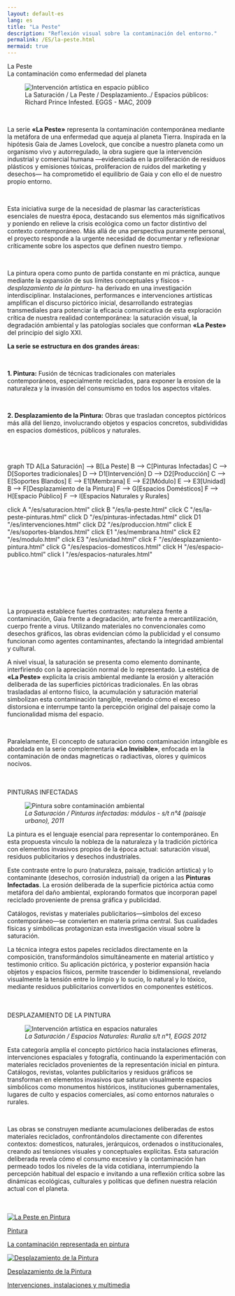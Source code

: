 ```yaml
---
layout: default-es  
lang: es  
title: "La Peste"  
description: "Reflexión visual sobre la contaminación del entorno."  
permalink: /ES/la-peste.html  
mermaid: true  
---
```


<div class="titulo">La Peste</div>
<div class="subtitulo">La contaminación como enfermedad del planeta</div>

<figure class="imagen-con-caption">
  <img src="/assets/img/la-peste---intro01.jpg" alt="Intervención artística en espacio público" loading="lazy">
  <figcaption>La Saturación / La Peste / Desplazamiento../ Espacios públicos: Richard Prince Infested. EGGS - MAC, 2009</figcaption>
</figure>
<br>
<div class="parrafo">
<p> La serie <strong>«La Peste»</strong> representa la contaminación contemporánea mediante la metáfora de una enfermedad que aqueja al planeta Tierra. Inspirada en la hipótesis Gaia de James Lovelock, que concibe a nuestro planeta como un organismo vivo y autorregulado, la obra sugiere que la intervención industrial y comercial humana —evidenciada en la proliferación de residuos plásticos y emisiones tóxicas, proliferacion de ruidos del marketing y desechos— ha comprometido el equilibrio de Gaia y con ello el de nuestro propio entorno.</p>
 <br> <p> 
    Esta iniciativa surge de la necesidad de plasmar las características esenciales de nuestra época, destacando sus elementos más significativos y poniendo en relieve la crisis ecológica como un factor distintivo del contexto contemporáneo. Más allá de una perspectiva puramente personal, el proyecto responde a la urgente necesidad de documentar y reflexionar críticamente sobre los aspectos que definen nuestro tiempo. </p>
<br> <p> 
  La pintura opera como punto de partida constante en mi práctica, aunque mediante la expansión de sus límites conceptuales y físicos -<em>desplazamiento de la pintura</em>- ha derivado en una investigación interdisciplinar. Instalaciones, performances e intervenciones artísticas amplifican el discurso pictórico inicial, desarrollando estrategias transmediales para potenciar la eficacia comunicativa de esta exploración crítica de nuestra realidad contemporánea: la saturación visual, la degradación ambiental y las patologías sociales que conforman <strong>«La Peste»</strong> del principio del siglo XXI. </p>
</div>

<div class="parrafo">
  <p><strong>La serie se estructura en dos grandes áreas:</strong></p>
  <br>
  <p><strong>1. Pintura:</strong> Fusión de técnicas tradicionales con materiales contemporáneos, especialmente reciclados, para exponer la erosion de la naturaleza y la invasión del consumismo en todos los aspectos vitales.</p><br>

  <p><strong>2. Desplazamiento de la Pintura:</strong> Obras que trasladan conceptos pictóricos más allá del lienzo, involucrando objetos y espacios concretos, subdivididas en espacios domésticos, públicos y naturales.</p>
</div>
<br><br><br>

<div class="mermaid">
graph TD
  A[La Saturación] --> B[La Peste]
  B --> C[Pinturas Infectadas]
  C --> D[Soportes tradicionales]
  D --> D1[Intervención]
  D --> D2[Producción]
  C --> E[Soportes Blandos]
  E --> E1[Membrana]
  E --> E2[Módulo]
  E --> E3[Unidad]
  B --> F[Desplazamiento de la Pintura]
  F --> G[Espacios Domésticos]
  F --> H[Espacio Público]
  F --> I[Espacios Naturales y Rurales]

  click A "/es/saturacion.html"
  click B "/es/la-peste.html"
  click C "/es/la-peste-pinturas.html"
  click D "/es/pinturas-infectadas.html"
  click D1 "/es/intervenciones.html"
  click D2 "/es/produccion.html"
  click E "/es/soportes-blandos.html"
  click E1 "/es/membrana.html"
  click E2 "/es/modulo.html"
  click E3 "/es/unidad.html"
  click F "/es/desplazamiento-pintura.html"
  click G "/es/espacios-domesticos.html"
  click H "/es/espacio-publico.html"
  click I "/es/espacios-naturales.html"
</div>
<br><br><br><br><br>

<div class="parrafo">
  <p>
    La propuesta establece fuertes contrastes: naturaleza frente a contaminación, Gaia frente a degradación, arte frente a mercantilización, cuerpo frente a virus. Utilizando materiales no convencionales como desechos gráficos, las obras evidencian cómo la publicidad y el consumo funcionan como agentes contaminantes, afectando la integridad ambiental y cultural.
  </p>

<p>
  A nivel visual, la saturación se presenta como elemento dominante, interfiriendo con la apreciación normal de lo representado. La estética de <strong>«La Peste»</strong> explicita la crisis ambiental mediante la erosión y alteración deliberada de las superficies pictóricas tradicionales. En las obras trasladadas al entorno físico, la acumulación y saturación material simbolizan esta contaminación tangible, revelando cómo el exceso distorsiona e interrumpe tanto la percepción original del paisaje como la funcionalidad misma del espacio.
</p>
<br>  <p>
    Paralelamente, El concepto de saturacion como contaminación intangible es abordada en la serie complementaria <strong>«Lo Invisible»</strong>, enfocada en la contaminación  de ondas magneticas o radiactivas, olores y químicos nocivos.
  </p>
</div>
<br><br>
<div class="subtitulo">PINTURAS INFECTADAS</div>

<figure class="imagen-con-caption">
  <img src="/assets/img/la-peste-pintura-s-blando-mod-04.jpg" alt="Pintura sobre contaminación ambiental" loading="lazy">
  <figcaption><em>La Saturación / Pinturas infectadas: módulos - s/t n°4 (paisaje urbano), 2011</em></figcaption>
</figure>

<div class="parrafo">
  <p>
    La pintura es el lenguaje esencial para representar lo contemporáneo. En esta propuesta vinculo la nobleza de la naturaleza y la tradición pictórica con elementos invasivos propios de la época actual: saturación visual, residuos publicitarios y desechos industriales.
  </p>
  <p>
    Este contraste entre lo puro (naturaleza, paisaje, tradición artística) y lo contaminante (desechos, corrosión industrial) da origen a las <strong>Pinturas Infectadas</strong>. La erosión deliberada de la superficie pictórica actúa como metáfora del daño ambiental, explorando formatos que incorporan papel reciclado proveniente de prensa gráfica y publicidad.
  </p>
  <p>
    Catálogos, revistas y materiales publicitarios—símbolos del exceso contemporáneo—se convierten en materia prima central. Sus cualidades físicas y simbólicas protagonizan esta investigación visual sobre la saturación.
  </p>
  <p>
    La técnica integra estos papeles reciclados directamente en la composición, transformándolos simultáneamente en material artístico y testimonio crítico. Su aplicación pictórica, y posterior expansión hacia objetos y espacios físicos, permite trascender lo bidimensional, revelando visualmente la tensión entre lo limpio y lo sucio, lo natural y lo tóxico, mediante residuos publicitarios convertidos en componentes estéticos.
  </p>
 </div>
  <br><br>
<div class="subtitulo">DESPLAZAMIENTO DE LA PINTURA</div>

<figure class="imagen-con-caption">
  <img src="/assets/img/la-peste-desp-espacio-rural-ruralias01.jpg" alt="Intervención artística en espacios naturales" loading="lazy">
  <figcaption><em>La Saturación / Espacios Naturales: Ruralia s/t n°1, EGGS 2012</em></figcaption>
</figure>

<div class="parrafo">
  <p>
    Esta categoría amplía el concepto pictórico hacia instalaciones efímeras, intervenciones espaciales y fotografía, continuando la experimentación con materiales reciclados provenientes de la representación inicial en pintura. Catálogos, revistas, volantes publicitarios y residuos gráficos se transforman en elementos invasivos que saturan visualmente espacios simbólicos como monumentos históricos, instituciones gubernamentales, lugares de culto y espacios comerciales, así como entornos naturales o rurales. 
  </p><br>
  <p>
    Las obras se construyen mediante acumulaciones deliberadas de estos materiales reciclados, confrontándolos directamente con diferentes contextos: domesticos, naturales, jerárquicos, ordenados o institucionales, creando así tensiones visuales y conceptuales explícitas. Esta saturación deliberada revela cómo el consumo excesivo y la contaminación han permeado todos los niveles de la vida cotidiana, interrumpiendo la percepción habitual del espacio e invitando a una reflexión crítica sobre las dinámicas ecológicas, culturales y políticas que definen nuestra relación actual con el planeta.
  </p>
</div>
<br><br>

<div class="button-container">
  <a href="/ES/peste-pintura.html" class="fancy-button">
    <div class="button-content">
      <img src="/assets/img/boton-la-peste-pintura.gif" alt="La Peste en Pintura">
      <p class="title">Pintura</p>
      <p class="subtitle">La contaminación representada en pintura</p>
    </div>
  </a>

  <a href="/contaminacion-sonora.html" class="fancy-button">
    <div class="button-content">
      <img src="/assets/img/boton-la-peste-desplazamiento.gif" alt="Desplazamiento de la Pintura">
      <p class="title">Desplazamiento de la Pintura</p>
      <p class="subtitle">Intervenciones, instalaciones y multimedia</p>
    </div>



